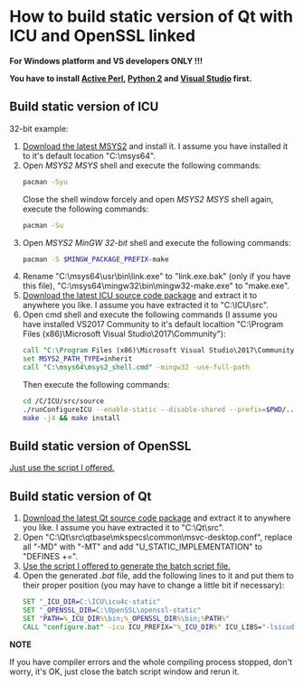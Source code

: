 ﻿# How to build static version of Qt with ICU and OpenSSL linked

**For Windows platform and VS developers ONLY !!!**

**You have to install [Active Perl](https://www.activestate.com/activeperl/downloads), [Python 2](https://www.python.org/downloads/windows/) and [Visual Studio](https://www.visualstudio.com/downloads/) first.**

## Build static version of ICU

32-bit example:
1. [Download the latest MSYS2](http://www.msys2.org/) and install it. I assume you have installed it to it's default location "C:\msys64".
2. Open *MSYS2 MSYS* shell and execute the following commands:
   ```bash
   pacman -Syu
   ```
   Close the shell window forcely and open *MSYS2 MSYS* shell again, execute the following commands:
   ```bash
   pacman -Su
   ```
3. Open *MSYS2 MinGW 32-bit* shell and execute the following commands:
   ```bash
   pacman -S $MINGW_PACKAGE_PREFIX-make
   ```
4. Rename "C:\msys64\usr\bin\link.exe" to "link.exe.bak" (only if you have this file), "C:\msys64\mingw32\bin\mingw32-make.exe" to "make.exe".
5. [Download the latest ICU source code package](http://site.icu-project.org/) and extract it to anywhere you like. I assume you have extracted it to "C:\ICU\src".
6. Open cmd shell and execute the following commands (I assume you have installed VS2017 Community to it's default localtion "C:\Program Files (x86)\Microsoft Visual Studio\2017\Community"):
   ```bat
   call "C:\Program Files (x86)\Microsoft Visual Studio\2017\Community\VC\Auxiliary\Build\vcvarsall.bat" x86
   set MSYS2_PATH_TYPE=inherit
   call "C:\msys64\msys2_shell.cmd" -mingw32 -use-full-path
   ```
   Then execute the following commands:
   ```bash
   cd /C/ICU/src/source
   ./runConfigureICU --enable-static --disable-shared --prefix=$PWD/../../icu4c-x86-static-msvc2017 CFLAGS=-MT CXXFLAGS=-MT
   make -j4 && make install
   ```

## Build static version of OpenSSL

[Just use the script I offered.](https://github.com/wangwenx190/build-scripts/blob/master/win-build-openssl.bat)

## Build static version of Qt

1. [Download the latest Qt source code package](http://download.qt.io/official_releases/qt/) and extract it to anywhere you like. I assume you have extracted it to "C:\Qt\src".
2. Open "C:\Qt\src\qtbase\mkspecs\common\msvc-desktop.conf", replace all "-MD" with "-MT" and add "U_STATIC_IMPLEMENTATION" to "DEFINES +=".
3. [Use the script I offered to generate the batch script file.](https://github.com/wangwenx190/build-scripts/blob/master/win-build-qt.bat)
4. Open the generated *.bat* file, add the following lines to it and put them to their proper position (you may have to change a little bit if necessary):
   ```bat
   SET "_ICU_DIR=C:\ICU\icu4c-static"
   SET "_OPENSSL_DIR=C:\OpenSSL\openssl-static"
   SET "PATH=%_ICU_DIR%\bin;%_OPENSSL_DIR%\bin;%PATH%"
   CALL "configure.bat" -icu ICU_PREFIX="%_ICU_DIR%" ICU_LIBS="-lsicudt -lsicuin -lsicuio -lsicutest -lsicutu -lsicuuc -lAdvapi32" -openssl-linked OPENSSL_PREFIX="%_OPENSSL_DIR%" OPENSSL_LIBS="-llibcrypto -llibssl -lgdi32"
   ```

**NOTE**

If you have compiler errors and the whole compiling process stopped, don't worry, it's OK, just close the batch script window and rerun it.
